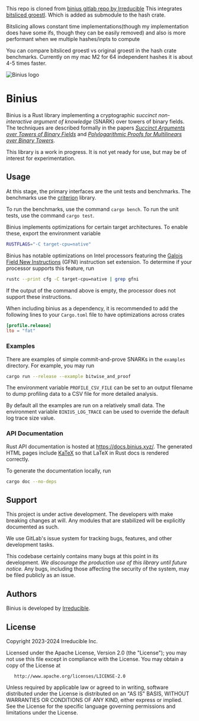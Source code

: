 This repo is cloned from [binius gitlab repo by Irreducible](https://gitlab.com/IrreducibleOSS/binius) This integrates [bitsliced groestl](https://github.com/FawadHa1der/custom_groestl). Which is added as submodule to the hash crate.

Bitslicing allows constant time implementations(though my implementation does have some ifs, though they can be easily removed) and also is more performant when we multiple hashes/inpts to compute

You can compare bitsliced groestl vs original groestl in the hash crate benchmarks. Currently on my mac M2 for 64 independent hashes it is about 4-5 times faster. 







![Binius logo](doc/Logo.png "Binius logo")

# Binius

Binius is a Rust library implementing a cryptographic *succinct non-interactive argument of knowledge* (SNARK) over towers of binary fields. The techniques are described formally in the papers *[Succinct Arguments over Towers of Binary Fields](https://eprint.iacr.org/2023/1784)* and *[Polylogarithmic Proofs for Multilinears over Binary Towers](https://eprint.iacr.org/2024/504)*.

This library is a work in progress. It is not yet ready for use, but may be of interest for experimentation. 

## Usage

At this stage, the primary interfaces are the unit tests and benchmarks. The benchmarks use the [criterion](https://docs.rs/criterion/0.3.4/criterion/) library.

To run the benchmarks, use the command `cargo bench`. To run the unit tests, use the command `cargo test`.

Binius implements optimizations for certain target architectures. To enable these, export the environment variable

```bash
RUSTFLAGS="-C target-cpu=native"
```

Binius has notable optimizations on Intel processors featuring the [Galois Field New Instructions](https://networkbuilders.intel.com/solutionslibrary/galois-field-new-instructions-gfni-technology-guide) (GFNI) instruction set extension. To determine if your processor supports this feature, run

```bash
rustc --print cfg -C target-cpu=native | grep gfni
```

If the output of the command above is empty, the processor does not support these instructions.

When including binius as a dependency, it is recommended to add the following lines to your `Cargo.toml` file to have optimizations across crates

```toml
[profile.release]
lto = "fat"
```

### Examples

There are examples of simple commit-and-prove SNARKs in the `examples` directory. For example, you may run

```bash
cargo run --release --example bitwise_and_proof
```

The environment variable `PROFILE_CSV_FILE` can be set to an output filename to dump profiling data to a CSV file for more detailed analysis.

By default all the examples are run on a relatively small data. The environment variable `BINIUS_LOG_TRACE` can be used to override the default log trace size value.

### API Documentation

Rust API documentation is hosted at <https://docs.binius.xyz/>. The generated HTML pages include [KaTeX](https://katex.org/) so that LaTeX in Rust docs is rendered correctly.

To generate the documentation locally, run

```bash
cargo doc --no-deps
```

## Support

This project is under active development. The developers with make breaking changes at will. Any modules that are stabilized will be explicitly documented as such.

We use GitLab's issue system for tracking bugs, features, and other development tasks.

This codebase certainly contains many bugs at this point in its development. *We discourage the production use of this library until future notice.* Any bugs, including those affecting the security of the system, may be filed publicly as an issue.

## Authors

Binius is developed by [Irreducible](https://www.irreducible.com).

## License

Copyright 2023-2024 Irreducible Inc.

Licensed under the Apache License, Version 2.0 (the "License");
you may not use this file except in compliance with the License.
You may obtain a copy of the License at

       http://www.apache.org/licenses/LICENSE-2.0

Unless required by applicable law or agreed to in writing, software
distributed under the License is distributed on an "AS IS" BASIS,
WITHOUT WARRANTIES OR CONDITIONS OF ANY KIND, either express or implied.
See the License for the specific language governing permissions and
limitations under the License.

